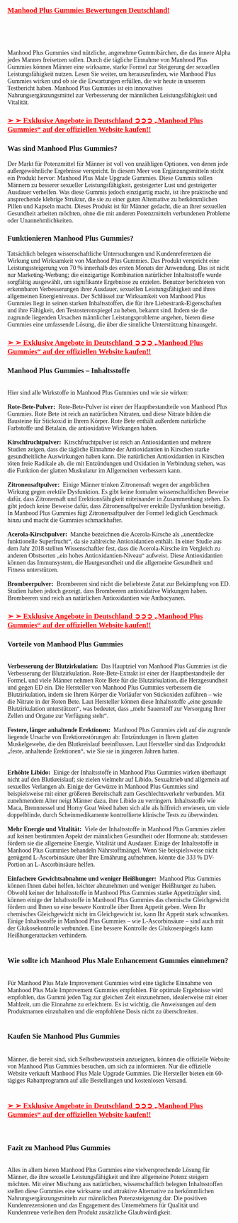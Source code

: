<h3><span style="color: #ff0000;"><a style="color: #ff0000;" href="https://mefnl.com/k2pihttps://mefnl.com/gya9" target="_blank" rel="nofollow" data-saferedirecturl="https://www.google.com/url?hl=en-GB&amp;q=https://mefnl.com/k2pihttps://mefnl.com/gya9&amp;source=gmail&amp;ust=1729237872194000&amp;usg=AOvVaw0RHwdl0neFrKfMjlhYsTFB"><strong><span style="font-family: Georgia;">Manhood Plus Gummies Bewertungen Deutschland!</span></strong></a></span></h3>
<p>&nbsp;</p>
<p>&nbsp;</p>
<p><span style="font-family: Georgia;">Manhood Plus Gummies sind n&uuml;tzliche, angenehme Gummib&auml;rchen, die das innere Alpha jedes Mannes freisetzen sollen. Durch die t&auml;gliche Einnahme von Manhood Plus Gummies k&ouml;nnen M&auml;nner eine wirksame, starke Formel zur Steigerung der sexuellen Leistungsf&auml;higkeit nutzen. Lesen Sie weiter, um herauszufinden, wie Manhood Plus Gummies wirken und ob sie die Erwartungen erf&uuml;llen, die wir heute in unserem Testbericht haben. Manhood Plus Gummies ist ein innovatives Nahrungserg&auml;nzungsmittel zur Verbesserung der m&auml;nnlichen Leistungsf&auml;higkeit und Vitalit&auml;t.</span></p>
<h3><span style="font-family: Georgia; color: #ff0000;"><strong><a style="color: #ff0000;" href="https://mefnl.com/gya9" target="_blank" rel="nofollow" data-saferedirecturl="https://www.google.com/url?hl=en-GB&amp;q=https://mefnl.com/gya9&amp;source=gmail&amp;ust=1729237872194000&amp;usg=AOvVaw30e6z6gT8SGx14_10MoWTB">➢ ➢ Exklusive Angebote in Deutschland ➲➲➲ &bdquo;Manhood Plus Gummies&ldquo; auf der offiziellen Website kaufen!!</a></strong></span></h3>
<h3><span style="font-family: Georgia;"><strong>Was sind Manhood Plus Gummies?</strong></span></h3>
<div>
<p><span style="font-family: Georgia;">Der Markt f&uuml;r Potenzmittel f&uuml;r M&auml;nner ist voll von unz&auml;hligen Optionen, von denen jede au&szlig;ergew&ouml;hnliche Ergebnisse verspricht. In diesem Meer von Erg&auml;nzungsmitteln sticht ein Produkt hervor: Manhood Plus Male Upgrade Gummies. Diese Gummis sollen M&auml;nnern zu besserer sexueller Leistungsf&auml;higkeit, gesteigerter Lust und gesteigerter Ausdauer verhelfen. Was diese Gummis jedoch einzigartig macht, ist ihre praktische und ansprechende klebrige Struktur, die sie zu einer guten Alternative zu herk&ouml;mmlichen Pillen und Kapseln macht. Dieses Produkt ist f&uuml;r M&auml;nner gedacht, die an ihrer sexuellen Gesundheit arbeiten m&ouml;chten, ohne die mit anderen Potenzmitteln verbundenen Probleme oder Unannehmlichkeiten.</span></p>
</div>
<h3><strong><span style="font-family: Georgia;">Funktionieren Manhood Plus Gummies?</span></strong></h3>
<div>
<p><span style="font-family: Georgia;">Tats&auml;chlich belegen wissenschaftliche Untersuchungen und Kundenreferenzen die Wirkung und Wirksamkeit von Manhood Plus Gummies. Das Produkt verspricht eine Leistungssteigerung von 70 % innerhalb des ersten Monats der Anwendung. Das ist nicht nur Marketing-Werbung; die einzigartige Kombination nat&uuml;rlicher Inhaltsstoffe wurde sorgf&auml;ltig ausgew&auml;hlt, um signifikante Ergebnisse zu erzielen. Benutzer berichteten von erkennbaren Verbesserungen ihrer Ausdauer, sexuellen Leistungsf&auml;higkeit und ihres allgemeinen Energieniveaus. Der Schl&uuml;ssel zur Wirksamkeit von Manhood Plus Gummies liegt in seinen starken Inhaltsstoffen, die f&uuml;r ihre Liebestrank-Eigenschaften und ihre F&auml;higkeit, den Testosteronspiegel zu heben, bekannt sind. Indem sie die zugrunde liegenden Ursachen m&auml;nnlicher Leistungsprobleme angehen, bieten diese Gummies eine umfassende L&ouml;sung, die &uuml;ber die sinnliche Unterst&uuml;tzung hinausgeht.</span></p>
</div>
<h3><span style="color: #ff0000;"><strong><a style="color: #ff0000;" href="https://mefnl.com/gya9" target="_blank" rel="nofollow" data-saferedirecturl="https://www.google.com/url?hl=en-GB&amp;q=https://mefnl.com/gya9&amp;source=gmail&amp;ust=1729237872194000&amp;usg=AOvVaw30e6z6gT8SGx14_10MoWTB"><span style="font-family: Georgia;">➢ ➢ Exklusive Angebote in Deutschland ➲➲➲ &bdquo;Manhood Plus Gummies&ldquo; auf der offiziellen Website kaufen!!</span></a></strong></span></h3>
<h3><strong><span style="font-family: Georgia;">Manhood Plus Gummies &ndash; Inhaltsstoffe</span></strong></h3>
<div><span style="font-family: Georgia;"><strong><br /></strong></span>
<div><span style="font-family: Georgia;">Hier sind alle Wirkstoffe in Manhood Plus Gummies und wie sie wirken:</span></div>
<div>
<div><strong><span style="font-family: Georgia;">&nbsp;</span></strong></div>
<div><span style="font-family: Georgia;"><strong>Rote-Bete-Pulver:&nbsp;</strong>&nbsp;Rote-Bete-Pulver ist einer der Hauptbestandteile von Manhood Plus Gummies. Rote Bete ist reich an nat&uuml;rlichen Nitraten, und diese Nitrate bilden die Bausteine f&uuml;r Stickoxid in Ihrem K&ouml;rper. Rote Bete enth&auml;lt au&szlig;erdem nat&uuml;rliche Farbstoffe und Betalain, die antioxidative Wirkungen haben.</span></div>
<div><span style="font-family: Georgia;">&nbsp;</span></div>
<div><span style="font-family: Georgia;"><strong>Kirschfruchtpulver:</strong>&nbsp;&nbsp;Kirschfruchtpulver ist reich an Antioxidantien und mehrere Studien zeigen, dass die t&auml;gliche Einnahme der Antioxidantien in Kirschen starke gesundheitliche Auswirkungen haben kann. Die nat&uuml;rlichen Antioxidantien in Kirschen t&ouml;ten freie Radikale ab, die mit Entz&uuml;ndungen und Oxidation in Verbindung stehen, was die Funktion der glatten Muskulatur im Allgemeinen verbessern kann.</span></div>
<div><span style="font-family: Georgia;">&nbsp;</span></div>
<div><span style="font-family: Georgia;"><strong>Zitronensaftpulver:</strong>&nbsp;&nbsp;Einige M&auml;nner trinken Zitronensaft wegen der angeblichen Wirkung gegen erektile Dysfunktion. Es gibt keine formalen wissenschaftlichen Beweise daf&uuml;r, dass Zitronensaft und Erektionsf&auml;higkeit miteinander in Zusammenhang stehen. Es gibt jedoch keine Beweise daf&uuml;r, dass Zitronensaftpulver erektile Dysfunktion beseitigt. In Manhood Plus Gummies f&uuml;gt Zitronensaftpulver der Formel lediglich Geschmack hinzu und macht die Gummies schmackhafter.</span></div>
<div><span style="font-family: Georgia;">&nbsp;</span></div>
<div><span style="font-family: Georgia;"><strong>Acerola-Kirschpulver:</strong>&nbsp;&nbsp;Manche bezeichnen die Acerola-Kirsche als &bdquo;unentdeckte funktionelle Superfrucht&ldquo;, da sie zahlreiche Antioxidantien enth&auml;lt. In einer Studie aus dem Jahr 2018 stellten Wissenschaftler fest, dass die Acerola-Kirsche im Vergleich zu anderen Obstsorten &bdquo;ein hohes Antioxidantien-Niveau&ldquo; aufweist. Diese Antioxidantien k&ouml;nnen das Immunsystem, die Hautgesundheit und die allgemeine Gesundheit und Fitness unterst&uuml;tzen.</span></div>
<div><span style="font-family: Georgia;">&nbsp;</span></div>
<div><span style="font-family: Georgia;"><strong>Brombeerpulver:&nbsp;</strong>&nbsp;Brombeeren sind nicht die beliebteste Zutat zur Bek&auml;mpfung von ED. Studien haben jedoch gezeigt, dass Brombeeren antioxidative Wirkungen haben. Brombeeren sind reich an nat&uuml;rlichen Antioxidantien wie Anthocyanen.</span></div>
</div>
</div>
<h3><span style="font-family: Georgia; color: #ff0000;"><strong><a style="color: #ff0000;" href="https://mefnl.com/gya9" target="_blank" rel="nofollow" data-saferedirecturl="https://www.google.com/url?hl=en-GB&amp;q=https://mefnl.com/gya9&amp;source=gmail&amp;ust=1729237872194000&amp;usg=AOvVaw30e6z6gT8SGx14_10MoWTB">➢ ➢ Exklusive Angebote in Deutschland ➲➲➲ &bdquo;Manhood Plus Gummies&ldquo; auf der offiziellen Website kaufen!!</a></strong></span></h3>
<h3><span style="font-family: Georgia;"><strong>Vorteile von Manhood Plus Gummies</strong></span></h3>
<div><span style="font-family: Georgia;"><strong><br /></strong></span>
<div>
<div><span style="font-family: Georgia;"><strong>Verbesserung der Blutzirkulation:</strong>&nbsp;&nbsp;Das Hauptziel von Manhood Plus Gummies ist die Verbesserung der Blutzirkulation. Rote-Bete-Extrakt ist einer der Hauptbestandteile der Formel, und viele M&auml;nner nehmen Rote Bete f&uuml;r die Blutzirkulation, die Herzgesundheit und gegen ED ein. Die Hersteller von Manhood Plus Gummies verbessern die Blutzirkulation, indem sie Ihrem K&ouml;rper die Vorl&auml;ufer von Stickoxiden zuf&uuml;hren &ndash; wie die Nitrate in der Roten Bete. Laut Hersteller k&ouml;nnen diese Inhaltsstoffe &bdquo;eine gesunde Blutzirkulation unterst&uuml;tzen&ldquo;, was bedeutet, dass &bdquo;mehr Sauerstoff zur Versorgung Ihrer Zellen und Organe zur Verf&uuml;gung steht&ldquo;.</span></div>
<div><span style="font-family: Georgia;">&nbsp;</span></div>
<div><span style="font-family: Georgia;"><strong>Festere, l&auml;nger anhaltende Erektionen:&nbsp;</strong>&nbsp;Manhood Plus Gummies zielt auf die zugrunde liegende Ursache von Erektionsst&ouml;rungen ab: Entz&uuml;ndungen in Ihrem glatten Muskelgewebe, die den Blutkreislauf beeinflussen. Laut Hersteller sind das Endprodukt &bdquo;feste, anhaltende Erektionen&ldquo;, wie Sie sie in j&uuml;ngeren Jahren hatten.</span></div>
<div><span style="font-family: Georgia;">&nbsp;</span></div>
<div><span style="font-family: Georgia;">&nbsp;</span></div>
<div><span style="font-family: Georgia;"><strong>Erh&ouml;hte Libido:&nbsp;</strong>&nbsp;Einige der Inhaltsstoffe in Manhood Plus Gummies wirken &uuml;berhaupt nicht auf den Blutkreislauf; sie zielen vielmehr auf Libido, Sexualtrieb und allgemein auf sexuelles Verlangen ab. Einige der Gew&uuml;rze in Manhood Plus Gummies sind beispielsweise mit einer gr&ouml;&szlig;eren Bereitschaft zum Geschlechtsverkehr verbunden. Mit zunehmendem Alter neigt M&auml;nner dazu, ihre Libido zu verringern. Inhaltsstoffe wie Maca, Brennnessel und Horny Goat Weed haben sich alle als hilfreich erwiesen, um viele doppelblinde, durch Scheinmedikamente kontrollierte klinische Tests zu &uuml;berwinden.</span></div>
<div><span style="font-family: Georgia;">&nbsp;</span></div>
<div><span style="font-family: Georgia;"><strong>Mehr Energie und Vitalit&auml;t:&nbsp;</strong>&nbsp;Viele der Inhaltsstoffe in Manhood Plus Gummies zielen auf keinen bestimmten Aspekt der m&auml;nnlichen Gesundheit oder Hormone ab; stattdessen f&ouml;rdern sie die allgemeine Energie, Vitalit&auml;t und Ausdauer. Einige der Inhaltsstoffe in Manhood Plus Gummies behandeln N&auml;hrstoffm&auml;ngel. Wenn Sie beispielsweise nicht gen&uuml;gend L-Ascorbins&auml;ure &uuml;ber Ihre Ern&auml;hrung aufnehmen, k&ouml;nnte die 333 % DV-Portion an L-Ascorbins&auml;ure helfen.</span></div>
<div><span style="font-family: Georgia;">&nbsp;</span></div>
<div><span style="font-family: Georgia;"><strong>Einfachere Gewichtsabnahme und weniger Hei&szlig;hunger:&nbsp;</strong>&nbsp;Manhood Plus Gummies k&ouml;nnen Ihnen dabei helfen, leichter abzunehmen und weniger Hei&szlig;hunger zu haben. Obwohl keiner der Inhaltsstoffe in Manhood Plus Gummies starke Appetitz&uuml;gler sind, k&ouml;nnen einige der Inhaltsstoffe in Manhood Plus Gummies das chemische Gleichgewicht f&ouml;rdern und Ihnen so eine bessere Kontrolle &uuml;ber Ihren Appetit geben. Wenn Ihr chemisches Gleichgewicht nicht im Gleichgewicht ist, kann Ihr Appetit stark schwanken. Einige Inhaltsstoffe in Manhood Plus Gummies &ndash; wie L-Ascorbins&auml;ure &ndash; sind auch mit der Glukosekontrolle verbunden. Eine bessere Kontrolle des Glukosespiegels kann Hei&szlig;hungerattacken verhindern.</span></div>
</div>
<div><span style="font-family: Georgia;">&nbsp;</span></div>
<h3><strong><span style="font-family: Georgia;">Wie sollte ich Manhood Plus Male Enhancement Gummies einnehmen?</span></strong></h3>
<div><strong><span style="font-family: Georgia;">&nbsp;</span></strong></div>
<div><span style="font-family: Georgia;">F&uuml;r Manhood Plus Male Improvement Gummies wird eine t&auml;gliche Einnahme von Manhood Plus Male Improvement Gummies empfohlen. F&uuml;r optimale Ergebnisse wird empfohlen, das Gummi jeden Tag zur gleichen Zeit einzunehmen, idealerweise mit einer Mahlzeit, um die Einnahme zu erleichtern. Es ist wichtig, die Anweisungen auf dem Produktnamen einzuhalten und die empfohlene Dosis nicht zu &uuml;berschreiten.</span></div>
<div><span style="font-family: Georgia;">&nbsp;</span></div>
</div>
<h3><strong><span style="font-family: Georgia;">Kaufen Sie Manhood Plus Gummies</span></strong></h3>
<div>
<div>&nbsp;</div>
<div><span style="font-family: Georgia;">M&auml;nner, die bereit sind, sich Selbstbewusstsein anzueignen, k&ouml;nnen die offizielle Website von Manhood Plus Gummies besuchen, um sich zu informieren. Nur die offizielle Website verkauft Manhood Plus Male Upgrade Gummies. Die Hersteller bieten ein 60-t&auml;giges Rabattprogramm auf alle Bestellungen und kostenlosen Versand.</span></div>
<div><span style="font-family: Georgia;">&nbsp;</span></div>
</div>
<h3><span style="font-family: Georgia; color: #ff0000;"><strong><a style="color: #ff0000;" href="https://mefnl.com/gya9" target="_blank" rel="nofollow" data-saferedirecturl="https://www.google.com/url?hl=en-GB&amp;q=https://mefnl.com/gya9&amp;source=gmail&amp;ust=1729237872195000&amp;usg=AOvVaw3eP3jq_edBHiBpANIeQ58X">➢ ➢ Exklusive Angebote in Deutschland ➲➲➲ &bdquo;Manhood Plus Gummies&ldquo; auf der offiziellen Website kaufen!!</a></strong></span></h3>
<div><span style="font-family: Georgia;"><strong>&nbsp;</strong></span></div>
<h3><span style="font-family: Georgia;"><strong>Fazit zu Manhood Plus Gummies</strong></span></h3>
<div><span style="font-family: Georgia;"><strong><br /></strong></span>
<div><span style="font-family: Georgia;">Alles in allem bieten Manhood Plus Gummies eine vielversprechende L&ouml;sung f&uuml;r M&auml;nner, die ihre sexuelle Leistungsf&auml;higkeit und ihre allgemeine Potenz steigern m&ouml;chten. Mit einer Mischung aus nat&uuml;rlichen, wissenschaftlich belegten Inhaltsstoffen stellen diese Gummies eine wirksame und attraktive Alternative zu herk&ouml;mmlichen Nahrungserg&auml;nzungsmitteln zur m&auml;nnlichen Potenzsteigerung dar. Die positiven Kundenrezensionen und das Engagement des Unternehmens f&uuml;r Qualit&auml;t und Kundentreue verleihen dem Produkt zus&auml;tzliche Glaubw&uuml;rdigkeit.</span></div>
<div>&nbsp;</div>
</div>
